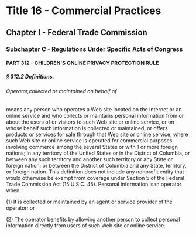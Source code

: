 
# Title 16 - Commercial Practices
## Chapter I - Federal Trade Commission
### Subchapter C - Regulations Under Specific Acts of Congress
#### PART 312 - CHILDREN'S ONLINE PRIVACY PROTECTION RULE
##### § 312.2 Definitions.
###### Operator,collected or maintained on behalf of

means any person who operates a Web site located on the Internet or an online service and who collects or maintains personal information from or about the users of or visitors to such Web site or online service, or on whose behalf such information is collected or maintained, or offers products or services for sale through that Web site or online service, where such Web site or online service is operated for commercial purposes involving commerce among the several States or with 1 or more foreign nations; in any territory of the United States or in the District of Columbia, or between any such territory and another such territory or any State or foreign nation; or between the District of Columbia and any State, territory, or foreign nation. This definition does not include any nonprofit entity that would otherwise be exempt from coverage under Section 5 of the Federal Trade Commission Act (15 U.S.C. 45). Personal information isan operator when:

(1) It is collected or maintained by an agent or service provider of the operator; or

(2) The operator benefits by allowing another person to collect personal information directly from users of such Web site or online service.
